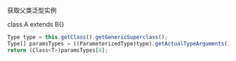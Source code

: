 获取父类泛型实例

class A extends B<String>{}

```javascript
Type type = this.getClass().getGenericSuperclass();
Type[] paramsTypes = ((ParameterizedType)type).getActualTypeArguments();
return (Class<T>)paramsTypes[0];
```

